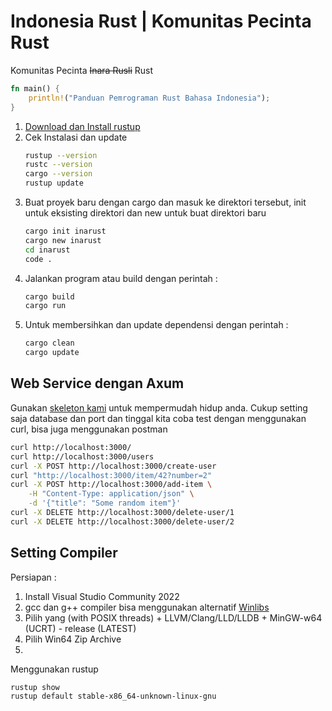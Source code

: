 # Indonesia Rust | Komunitas Pecinta Rust
Komunitas Pecinta <del>Inara Rusli</del> Rust
```rs
fn main() {
    println!("Panduan Pemrograman Rust Bahasa Indonesia");
}
```

1. [Download dan Install rustup](https://www.rust-lang.org/tools/install)  
2. Cek Instalasi dan update
   ```sh
   rustup --version
   rustc --version
   cargo --version
   rustup update
   ```
3. Buat proyek baru dengan cargo dan masuk ke direktori tersebut, init untuk eksisting direktori dan new untuk buat direktori baru
   ```sh
   cargo init inarust
   cargo new inarust
   cd inarust
   code .
   ```
4. Jalankan program atau build dengan perintah :
   ```sh
   cargo build
   cargo run
   ```
5. Untuk membersihkan dan update dependensi dengan perintah :
   ```sh
   cargo clean
   cargo update
   ```

## Web Service dengan Axum

Gunakan [skeleton kami](https://github.com/inarust/inarust) untuk mempermudah hidup anda.
Cukup setting saja database dan port dan tinggal kita coba test dengan menggunakan curl, bisa juga menggunakan postman
```sh
curl http://localhost:3000/
curl http://localhost:3000/users
curl -X POST http://localhost:3000/create-user
curl "http://localhost:3000/item/42?number=2"
curl -X POST http://localhost:3000/add-item \
    -H "Content-Type: application/json" \
    -d '{"title": "Some random item"}'
curl -X DELETE http://localhost:3000/delete-user/1
curl -X DELETE http://localhost:3000/delete-user/2

```

## Setting Compiler

Persiapan :
1. Install Visual Studio Community 2022
2. gcc dan g++ compiler bisa menggunakan alternatif [Winlibs](https://winlibs.com/)
3. Pilih yang (with POSIX threads) + LLVM/Clang/LLD/LLDB + MinGW-w64 (UCRT) - release (LATEST)
4. Pilih Win64 Zip Archive
5. 

Menggunakan rustup
```sh
rustup show
rustup default stable-x86_64-unknown-linux-gnu

```


